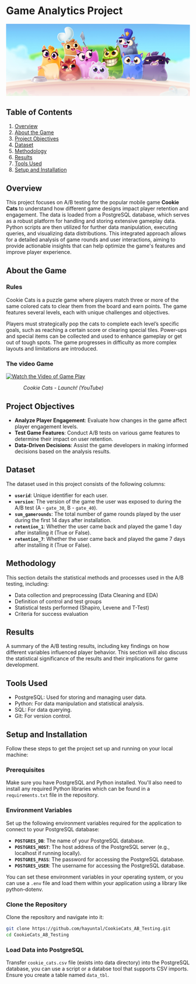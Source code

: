 # Game Analytics Project

![Cookie Cats](.img1.png)

## Table of Contents

1. [Overview](#overview)
2. [About the Game](#about-the-game)
3. [Project Objectives](#project-objectives)
4. [Dataset](#dataset)
5. [Methodology](#methodology)
6. [Results](#results)
7. [Tools Used](#tools-used)
8. [Setup and Installation](#setup-and-installation)


## Overview
This project focuses on A/B testing for the popular mobile game **Cookie Cats** to understand how different game designs impact player retention and engagement.
The data is loaded from a PostgreSQL database, which serves as a robust platform for handling and storing extensive gameplay data.
Python scripts are then utilized for further data manipulation, executing queries, and visualizing data distributions.
This integrated approach allows for a detailed analysis of game rounds and user interactions, aiming to provide actionable insights that can help optimize the game's features and improve player experience.


## About the Game 

### Rules
Cookie Cats is a puzzle game where players match three or more of the same colored cats to clear them from the board and earn points. The game features several levels, each with unique challenges and objectives. 

Players must strategically pop the cats to complete each level’s specific goals, such as reaching a certain score or clearing special tiles. Power-ups and special items can be collected and used to enhance gameplay or get out of tough spots. The game progresses in difficulty as more complex layouts and limitations are introduced.


### The video Game
[![Watch the Video of Game Play](https://img.youtube.com/vi/GaP5f0jVTWE/0.jpg)](https://www.youtube.com/watch?v=GaP5f0jVTWE)  
<p align="center" style="margin-right: 190px;"><em>Cookie Cats - Launch! (YouTube)</em></p>




## Project Objectives

- **Analyze Player Engagement**: Evaluate how changes in the game affect player engagement levels.
- **Test Game Features**: Conduct A/B tests on various game features to determine their impact on user retention.
- **Data-Driven Decisions**: Assist the game developers in making informed decisions based on the analysis results.

## Dataset

The dataset used in this project consists of the following columns:

- **`userid`**: Unique identifier for each user.
- **`version`**: The version of the game the user was exposed to during the A/B test (A - `gate_30`, B - `gate_40`).
- **`sum_gamerounds`**: The total number of game rounds played by the user during the first 14 days after installation.
- **`retention_1`**: Whether the user came back and played the game 1 day after installing it (True or False).
- **`retention_7`**: Whether the user came back and played the game 7 days after installing it (True or False).


## Methodology
This section details the statistical methods and processes used in the A/B testing, including:

- Data collection and preprocessing (Data Cleaning and EDA)
- Definition of control and test groups 
- Statistical tests performed (Shapiro, Levene and T-Test)
- Criteria for success evaluation

## Results
A summary of the A/B testing results, including key findings on how different variables influenced player behavior. This section will also discuss the statistical significance of the results and their implications for game development.

## Tools Used
- PostgreSQL: Used for storing and managing user data.
- Python: For data manipulation and statistical analysis.
- SQL: For data querying.
- Git: For version control.

## Setup and Installation

Follow these steps to get the project set up and running on your local machine:

### Prerequisites
Make sure you have PostgreSQL and Python installed. You'll also need to install any required Python libraries which can be found in a `requirements.txt` file in the repository.

### Environment Variables
Set up the following environment variables required for the application to connect to your PostgreSQL database:
- **`POSTGRES_DB`**: The name of your PostgreSQL database.
- **`POSTGRES_HOST`**: The host address of the PostgreSQL server (e.g., localhost if running locally).
- **`POSTGRES_PASS`**: The password for accessing the PostgreSQL database.
- **`POSTGRES_USER`**: The username for accessing the PostgreSQL database.

You can set these environment variables in your operating system, or you can use a `.env` file and load them within your application using a library like python-dotenv.

### Clone the Repository
Clone the repository and navigate into it:

   ```bash
   git clone https://github.com/hayuntal/CookieCats_AB_Testing.git
   cd CookieCats_AB_Testing
   ```

### Load Data into PostgreSQL
Transfer `cookie_cats.csv` file (exists into data directory) into the PostgreSQL database, you can use a script or a databse tool that supports CSV imports.
Ensure you create a table named `data_tbl`.